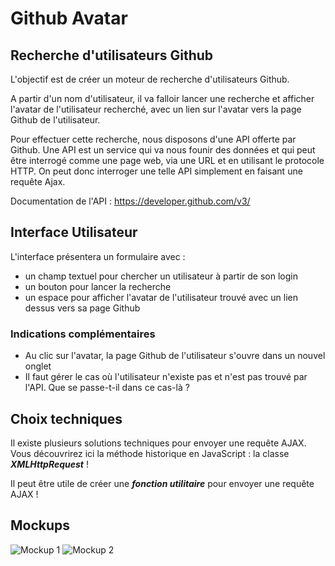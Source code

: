 # Github Avatar

## Recherche d'utilisateurs Github
L'objectif est de créer un moteur de recherche d'utilisateurs Github.

A partir d'un nom d'utilisateur, il va falloir lancer une recherche et afficher l'avatar de l'utilisateur recherché,
avec un lien sur l'avatar vers la page Github de l'utilisateur.

Pour effectuer cette recherche, nous disposons d'une API offerte par Github.
Une API est un service qui va nous founir des données et qui peut être interrogé
comme une page web, via une URL et en utilisant le protocole HTTP. On peut donc interroger une telle API simplement en faisant une requête Ajax.

Documentation de l'API : https://developer.github.com/v3/

## Interface Utilisateur
L'interface présentera un formulaire avec :

 - un champ textuel pour chercher un utilisateur à partir de son login
 - un bouton pour lancer la recherche
 - un espace pour afficher l'avatar de l'utilisateur trouvé avec un lien dessus vers sa page Github

 ### Indications complémentaires

 - Au clic sur l'avatar, la page Github de l'utilisateur s'ouvre dans un nouvel onglet
 - Il faut gérer le cas où l'utilisateur n'existe pas et n'est pas trouvé par l'API. Que se passe-t-il dans ce cas-là ?

## Choix techniques
Il existe plusieurs solutions techniques pour envoyer une requête AJAX.
Vous découvrirez ici la méthode historique en JavaScript : la classe ***XMLHttpRequest*** !

Il peut être utile de créer une ***fonction utilitaire*** pour envoyer une requête AJAX ! 

## Mockups

![Mockup 1](resources/mockups/mockup1.jpg)
![Mockup 2](resources/mockups/mockup2.jpg)